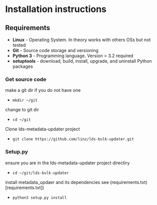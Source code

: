 # Installation instructions

## Requirements
* **Linux** - Operating System. In theory works with others OSs but not tested
* **Git**   - Source code storage and versioning
* **Python 3** - Programming language. Version > 3.2 required
* **setuptools** - download, build, install, upgrade, and uninstall Python packages


### Get source code

make a git dir if you do not have one

*  `mkdir ~/git`

change to git dir

*  `cd ~/git`

Clone lds-metadata-updater project
*  `git clone https://github.com/linz/lds-bulk-updater.git`


### Setup.py

ensure you are in the lds-metadata-updater project directiry 
*  `cd ~/git/lds-bulk-updater` 

install metadata_updaer and its dependencies see (requirements.txt)[requirements.txt])
* `python3 setup.py install`

